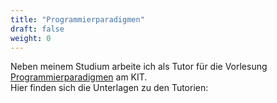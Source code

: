 ```yaml
---
title: "Programmierparadigmen"
draft: false
weight: 0
---
```

Neben meinem Studium arbeite ich als Tutor für die Vorlesung [Programmierparadigmen](https://pp.info.uni-karlsruhe.de/lehre/WS202021/paradigmen/uebung/) am KIT.  
Hier finden sich die Unterlagen zu den Tutorien: